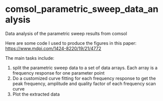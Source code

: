 # comsol_parametric_sweep_data_analysis
Data analysis of the parametric sweep results from comsol

Here are some code I used to produce the figures in this paper:
https://www.mdpi.com/1424-8220/19/21/4772

The main tasks include:
1. split the parametric sweep data to a set of data arrays. Each array is a frequency response for one parameter point
2. Do a customized curve fitting for each frequency response to get the peak frequency, amplitude and quality factor of each frequency scan curve
3. Plot the extracted data

